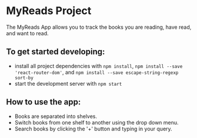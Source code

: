 # MyReads Project

The MyReads App allows you to track the books you are reading, have read, and want to read.

## To get started developing:

* install all project dependencies with `npm install`, `npm install --save 'react-router-dom'`, and `npm install --save escape-string-regexp sort-by`
* start the development server with `npm start`

## How to use the app:

* Books are separated into shelves.
* Switch books from one shelf to another using the drop down menu.
* Search books by clicking the '+' button and typing in your query.